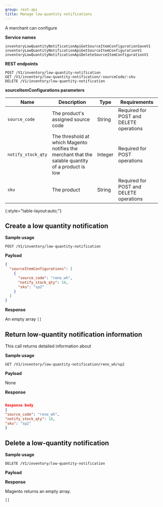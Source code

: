 ```yaml
---
group: rest-api
title: Manage low-quantity notifications
---
```


A merchant can configure 

**Service names**

```
inventoryLowQuantityNotificationApiGetSourceItemConfigurationSaveV1
inventoryLowQuantityNotificationApiGetSourceItemConfigurationV1
inventoryLowQuantityNotificationApiDeleteSourceItemConfigurationV1
```


**REST endpoints**

```
POST /V1/inventory/low-quantity-notification
GET /V1/inventory/low-quantity-notification/:sourceCode/:sku
DELETE /V1/inventory/low-quantity-notification
```

**sourceItemConfigurations parameters**


Name | Description | Type | Requirements
--- | --- | --- | ---
`source_code` | The product's assigned source code  | String | Required for POST and DELETE operations
`notify_stock_qty` | The threshold at which Magento notifies the merchant that the salable quantity of a product is low | Integer | Required for POST operations
`sku` | The product   | String | Required for POST and DELETE operations
{:style="table-layout:auto;"}

## Create a low quantity notification



**Sample usage**

`POST /V1/inventory/low-quantity-notification`

**Payload**

``` json
{
  "sourceItemConfigurations": [
    {
      "source_code": "reno_wh",
      "notify_stock_qty": 10,
      "sku": "sp2"
    }
  ]
}
```

**Response**

An empty array `[]`


## Return low-quantity notification information

This call returns detailed information about

**Sample usage**

`GET /V1/inventory/low-quantity-notification/reno_wh/sp2`

**Payload**

None

**Response**

``` json

Response body
{
"source_code": "reno_wh",
"notify_stock_qty": 10,
"sku": "sp2"
}
```

## Delete a low-quantity notification



**Sample usage**

`DELETE /V1/inventory/low-quantity-notification`

**Payload**



**Response**

Magento returns an empty array.

`[]`
